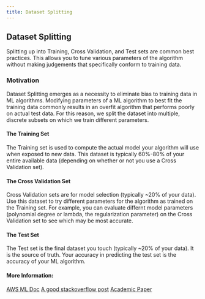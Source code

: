 ```yaml
---
title: Dataset Splitting
---
```

## Dataset Splitting

Splitting up into Training, Cross Validation, and Test sets are common best practices.
This allows you to tune various parameters of the algorithm without making judgements that specifically conform to training data.

### Motivation

Dataset Splitting emerges as a necessity to eliminate bias to training data in ML algorithms.
Modifying parameters of a ML algorithm to best fit the training data commonly results in an overfit algorithm that performs poorly on actual test data.
For this reason, we split the dataset into multiple, discrete subsets on which we train different parameters.

#### The Training Set

The Training set is used to compute the actual model your algorithm will use when exposed to new data.
This dataset is typically 60%-80% of your entire available data (depending on whether or not you use a Cross Validation set).

#### The Cross Validation Set

Cross Validation sets are for model selection (typically ~20% of your data).
Use this dataset to try different parameters for the algorithm as trained on the Training set.
For example, you can evaluate differnt model parameters (polynomial degree or lambda, the regularization parameter) on the Cross Validation set to see which may be most accurate.

#### The Test Set

The Test set is the final dataset you touch (typically ~20% of your data).
It is the source of truth.
Your accuracy in predicting the test set is the accuracy of your ML algorithm.

#### More Information:
[AWS ML Doc](http://docs.aws.amazon.com/machine-learning/latest/dg/splitting-the-data-into-training-and-evaluation-data.html)
[A good stackoverflow post](https://stackoverflow.com/questions/13610074/is-there-a-rule-of-thumb-for-how-to-divide-a-dataset-into-training-and-validatio)
[Academic Paper](https://www.mff.cuni.cz/veda/konference/wds/proc/pdf10/WDS10_105_i1_Reitermanova.pdf)


